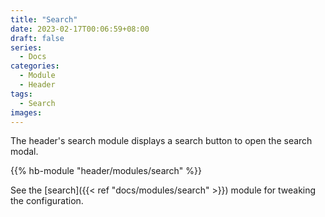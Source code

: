 ```yaml
---
title: "Search"
date: 2023-02-17T00:06:59+08:00
draft: false
series:
  - Docs
categories:
  - Module
  - Header
tags:
  - Search
images:
---
```


The header's search module displays a search button to open the search modal.

<!--more-->

{{% hb-module "header/modules/search" %}}

See the [search]({{< ref "docs/modules/search" >}}) module for tweaking the configuration.